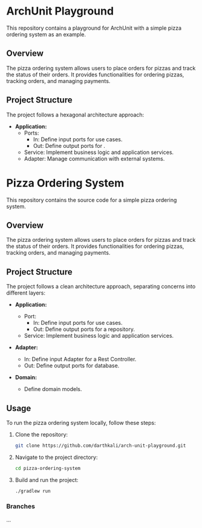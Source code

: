 # ArchUnit Playground

This repository contains a playground for ArchUnit with a simple pizza ordering system as an example.

## Overview

The pizza ordering system allows users to place orders for pizzas and track the status of their orders. It provides functionalities for ordering pizzas, tracking orders, and managing payments.

## Project Structure

The project follows a hexagonal architecture approach:

- **Application:**
  - Ports:
    - In: Define input ports for use cases.
    - Out: Define output ports for .
  - Service: Implement business logic and application services.
  - Adapter: Manage communication with external systems.


# Pizza Ordering System

This repository contains the source code for a simple pizza ordering system.

## Overview

The pizza ordering system allows users to place orders for pizzas and track the status of their orders. It provides functionalities for ordering pizzas, tracking orders, and managing payments.

## Project Structure

The project follows a clean architecture approach, separating concerns into different layers:

- **Application:**
  - Port:
    - In: Define input ports for use cases.
    - Out: Define output ports for a repository.
  - Service: Implement business logic and application services.
 
- **Adapter:**
    - In: Define input Adapter for a Rest Controller.
    - Out: Define output ports for database.

- **Domain:**
  - Define domain models.



## Usage

To run the pizza ordering system locally, follow these steps:

1. Clone the repository:

   ```bash
   git clone https://github.com/darthkali/arch-unit-playground.git
   ```

2. Navigate to the project directory:

   ```bash
   cd pizza-ordering-system
   ```

3. Build and run the project:

   ```bash
   ./gradlew run
   ```


### Branches
...
